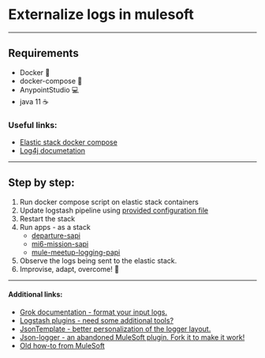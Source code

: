 # Externalize logs in mulesoft

---

## Requirements

* Docker :whale:
* docker-compose :whale2:
* AnypointStudio :computer:
* java 11 :coffee:

### Useful links:

* [Elastic stack docker compose](https://github.com/deviantony/docker-elk) 
* [Log4j documetation](https://logging.apache.org/log4j/2.x/manual/layouts.html#JSONLayout)

---

## Step by step:

1. Run docker compose script on elastic stack containers
2. Update logstash pipeline using [provided configuration file](scripts%2Flogstash-pipeline.conf)
3. Restart the stack
4. Run apps - as a stack
   * [departure-sapi](departure-sapi)
   * [mi6-mission-sapi](mi6-mission-sapi)
   * [mule-meetup-logging-papi](mule-meetup-logging-papi)
5. Observe the logs being sent to the elastic stack.
6. Improvise, adapt, overcome! :rocket:

---

#### Additional links:

* [Grok documentation - format your input logs.](https://www.elastic.co/guide/en/elasticsearch/reference/current/grok.html)
* [Logstash plugins - need some additional tools?](https://www.elastic.co/guide/en/logstash/current/input-plugins.html)
* [JsonTemplate - better personalization of the logger layout.](https://logging.apache.org/log4j/2.x/manual/json-template-layout.html)
* [Json-logger - an abandoned MuleSoft plugin. Fork it to make it work!](https://github.com/mulesoft-consulting/json-logger)
* [Old how-to from MuleSoft](https://blogs.mulesoft.com/dev-guides/how-to-tutorials/json-logging-mule-4/)